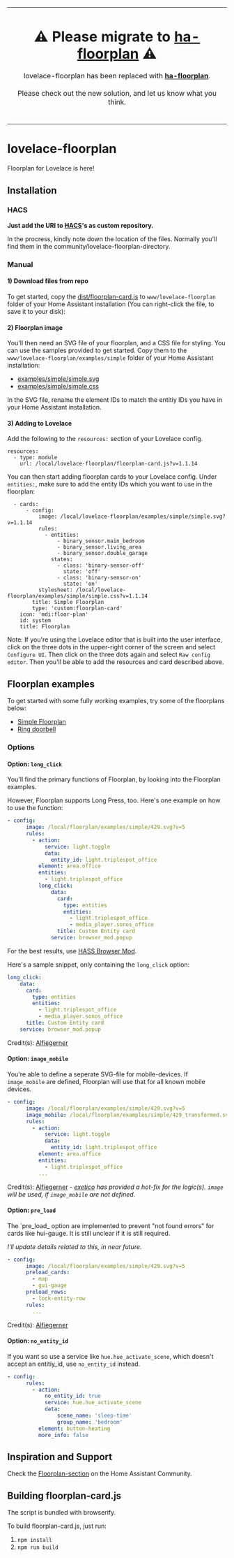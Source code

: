 <table align="center">
<tr>
<td>
<h1 align="center">
⚠️ Please migrate to <a href="https://github.com/ExperienceLovelace/ha-floorplan"><b>ha-floorplan</b></a> ⚠️ 
</h1>
<p align="center">
lovelace-floorplan has been replaced with <a href="https://github.com/ExperienceLovelace/ha-floorplan"><b>ha-floorplan</b></a>.<br><br>Please check out the new solution, and let us know what you think.<br><br>
</p>
</td>
</tr>
</table>

# lovelace-floorplan

Floorplan for Lovelace is here!

## Installation

### HACS
**Just add the URI to [HACS](https://hacs.xyz/)'s as custom repository.**

In the procress, kindly note down the location of the files. Normally you'll find them in the community/lovelace-floorplan-directory.

### Manual

#### 1) Download files from repo

To get started, copy the [dist/floorplan-card.js](https://raw.githubusercontent.com/pkozul/lovelace-floorplan/master/www/floorplan/floorplan-card.js) to `www/lovelace-floorplan` folder of your Home Assistant installation (You can right-click the file, to save it to your disk):

#### 2) Floorplan image

You'll then need an SVG file of your floorplan, and a CSS file for styling. You can use the samples provided to get started. Copy them to the `www/lovelace-floorplan/examples/simple` folder of your Home Assistant installation:

- [examples/simple/simple.svg](https://raw.githubusercontent.com/pkozul/lovelace-floorplan/master/www/floorplan/examples/simple/simple.svg)
- [examples/simple/simple.css](https://raw.githubusercontent.com/pkozul/lovelace-floorplan/master/www/floorplan/examples/simple/simple.css)

In the SVG file, rename the element IDs to match the entitiy IDs you have in your Home Assistant installation.

#### 3) Adding to Lovelace

Add the following to the `resources:` section of your Lovelace config.

```
resources:
  - type: module
    url: /local/lovelace-floorplan/floorplan-card.js?v=1.1.14
```

You can then start adding floorplan cards to your Lovelace config. Under `entities:`, make sure to add the entity IDs which you want to use in the floorplan:

```
  - cards:
      - config:
          image: /local/lovelace-floorplan/examples/simple/simple.svg?v=1.1.14
          rules:
            - entities:
                - binary_sensor.main_bedroom
                - binary_sensor.living_area
                - binary_sensor.double_garage
              states:
                - class: 'binary-sensor-off'
                  state: 'off'
                - class: 'binary-sensor-on'
                  state: 'on'
          stylesheet: /local/lovelace-floorplan/examples/simple/simple.css?v=1.1.14
        title: Simple Floorplan
        type: 'custom:floorplan-card'
    icon: 'mdi:floor-plan'
    id: system
    title: Floorplan
```

Note: If you're using the Lovelace editor that is built into the user interface, click on the three dots in the upper-right corner of the screen and select `Configure UI`. Then click on the three dots again and select `Raw config editor`. Then you'll be able to add the resources and card described above.

## Floorplan examples

To get started with some fully working examples, try some of the floorplans below:

- [Simple Floorplan](https://github.com/ExperienceLovelace/lovelace-floorplan/tree/master/examples/simple)
- [Ring doorbell](https://github.com/ExperienceLovelace/lovelace-floorplan/tree/master/examples/ring)


### Options

#### Option: `long_click`

You'll find the primary functions of Floorplan, by looking into the Floorplan examples.

However, Floorplan supports Long Press, too. Here's one example on how to use the function:
```yaml
- config:
      image: /local/floorplan/examples/simple/429.svg?v=5
      rules:
        - action:
            service: light.toggle
            data:
              entity_id: light.triplespot_office
          element: area.office
          entities:
            - light.triplespot_office
          long_click:
              data:
                card:
                  type: entities
                  entities:
                    - light.triplespot_office
                    - media_player.sonos_office
                title: Custom Entity card
              service: browser_mod.popup
```

For the best results, use [HASS Browser Mod](https://github.com/thomasloven/hass-browser_mod).

Here's a sample snippet, only containing the `long_click` option:
```yaml
long_click:
    data:
      card:
        type: entities
        entities:
          - light.triplespot_office
          - media_player.sonos_office
      title: Custom Entity card
    service: browser_mod.popup
```

Credit(s): [Alfiegerner](https://github.com/Alfiegerner)

#### Option: `image_mobile`

You're able to define a seperate SVG-file for mobile-devices. If `image_mobile` are defined, Floorplan will use that for all known mobile devices.
```yaml
- config:
      image: /local/floorplan/examples/simple/429.svg?v=5
      image_mobile: /local/floorplan/examples/simple/429_transformed.svg?v=5
      rules:
        - action:
            service: light.toggle
            data:
              entity_id: light.triplespot_office
          element: area.office
          entities:
            - light.triplespot_office
          ...
```

Credit(s): [Alfiegerner](https://github.com/Alfiegerner) - _[exetico](https://github.com/exetico) has provided a hot-fix for the logic(s). `image` will be used, if `image_mobile` are not defined._

#### Option: `pre_load`
The `pre_load_ option are implemented to prevent "not found errors" for cards like hui-gauge. It is still unclear if it is still required.

_I'll update details related to this, in near future._

```yaml
- config:
      image: /local/floorplan/examples/simple/429.svg?v=5
      preload_cards:
        - map
        - gui-gauge
      preload_rows:
        - lock-entity-row
      rules:
        ...
```

Credit(s): [Alfiegerner](https://github.com/Alfiegerner)

#### Option: `no_entity_id`
If you want so use a service like `hue.hue_activate_scene`, which doesn't accept an entitiy_id, use `no_entity_id` instead.

```yaml
- config:
      rules:
        - action:
            no_entity_id: true
            service: hue.hue_activate_scene
            data:
                scene_name: 'sleep-time'
                group_name: 'bedroom'
          element: button-heating
          more_info: false
```


## Inspiration and Support
Check the [Floorplan-section](https://community.home-assistant.io/c/third-party/floorplan/28) on the Home Assistant Community.


## Building floorplan-card.js
The script is bundled with browserify. 

To build floorplan-card.js, just run:
 1. `npm install`
 2. `npm run build`
